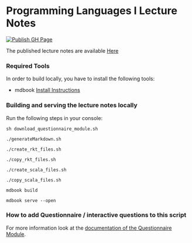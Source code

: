 # Programming Languages I Lecture Notes
[![Publish GH Page](https://github.com/ps-tuebingen-courses/pl1-lecture-notes/actions/workflows/publish.yml/badge.svg)](https://github.com/ps-tuebingen-courses/pl1-lecture-nodes/actions/workflows/publish.yml)

The published lecture notes are available [Here](http://ps-tuebingen-courses.github.io/pl1-lecture-notes/)


### Required Tools

In order to build locally, you have to install the following tools:

- mdbook [Install Instructions](https://rust-lang.github.io/mdBook/guide/installation.html)

### Building and serving the lecture notes locally

Run the following steps in your console:

```console
sh download_questionnaire_module.sh

./generateMarkdown.sh

./create_rkt_files.sh

./copy_rkt_files.sh

./create_scala_files.sh

./copy_scala_files.sh

mdbook build

mdbook serve --open
```

### How to add Questionnaire / interactive questions to this script
For more information look at the [documentation of the Questionnaire Module](https://github.com/se-tuebingen/interactive-textbooks#how-to-use).
